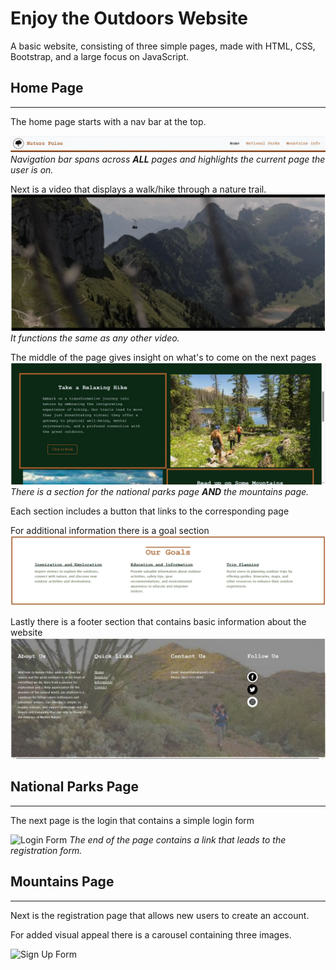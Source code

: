 # Enjoy the Outdoors Website

A basic website, consisting of three simple pages, made with HTML, CSS, Bootstrap, and a large focus on JavaScript.

## Home Page

---

The home page starts with a nav bar at the top.

![Navigation Bar](images/read-me-nav.JPG)
_Navigation bar spans across **ALL** pages and highlights the current page the user is on._


Next is a video that displays a walk/hike through a nature trail.
![Hiking Trail](images/read-me-video.JPG)
_It functions the same as any other video._

The middle of the page gives insight on what's to come on the next pages 
![Page Content](images/read-me-middle-of-home-page.JPG)
_There is a section for the national parks page **AND** the mountains page._

Each section includes a button that links to the corresponding page

For additional information there is a goal section
![Our Goals](images/read-me-goals.JPG)

Lastly there is a footer section that contains basic information about the website
![Page Footer](images/read-me-footer.JPG)

## National Parks Page

---

The next page is the login that contains a simple login form

![Login Form](images/login.JPG)
_The end of the page contains a link that leads to the registration form._

## Mountains Page

---

Next is the registration page that allows new users to create an account.

For added visual appeal there is a carousel containing three images.

![Sign Up Form](images/registration.JPG)

